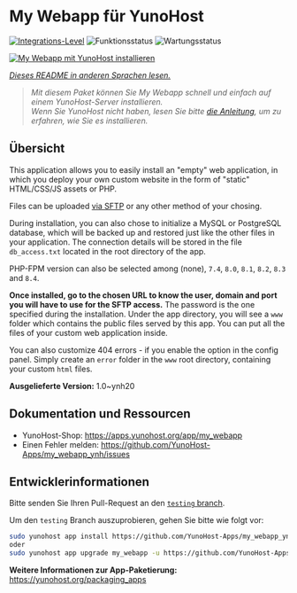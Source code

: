 <!--
N.B.: Diese README wurde automatisch von <https://github.com/YunoHost/apps/tree/master/tools/readme_generator> generiert.
Sie darf NICHT von Hand bearbeitet werden.
-->

# My Webapp für YunoHost

[![Integrations-Level](https://apps.yunohost.org/badge/integration/my_webapp)](https://ci-apps.yunohost.org/ci/apps/my_webapp/)
![Funktionsstatus](https://apps.yunohost.org/badge/state/my_webapp)
![Wartungsstatus](https://apps.yunohost.org/badge/maintained/my_webapp)

[![My Webapp mit YunoHost installieren](https://install-app.yunohost.org/install-with-yunohost.svg)](https://install-app.yunohost.org/?app=my_webapp)

*[Dieses README in anderen Sprachen lesen.](./ALL_README.md)*

> *Mit diesem Paket können Sie My Webapp schnell und einfach auf einem YunoHost-Server installieren.*  
> *Wenn Sie YunoHost nicht haben, lesen Sie bitte [die Anleitung](https://yunohost.org/install), um zu erfahren, wie Sie es installieren.*

## Übersicht

This application allows you to easily install an "empty" web application, in which you deploy your own custom website in the form of "static" HTML/CSS/JS assets or PHP.

Files can be uploaded [via SFTP](https://yunohost.org/en/filezilla) or any other method of your chosing.

During installation, you can also chose to initialize a MySQL or PostgreSQL database, which will be backed up and restored just like the other files in your application. The connection details will be stored in the file `db_access.txt` located in the root directory of the app.

PHP-FPM version can also be selected among (none), `7.4`, `8.0`, `8.1`, `8.2`, `8.3` and `8.4`.

**Once installed, go to the chosen URL to know the user, domain and port you will have to use for the SFTP access.** The password is the one specified during the installation. Under the app directory, you will see a `www` folder which contains the public files served by this app. You can put all the files of your custom web application inside.

You can also customize 404 errors - if you enable the option in the config panel. Simply create an `error` folder in the `www` root directory, containing your custom `html` files. 


**Ausgelieferte Version:** 1.0~ynh20
## Dokumentation und Ressourcen

- YunoHost-Shop: <https://apps.yunohost.org/app/my_webapp>
- Einen Fehler melden: <https://github.com/YunoHost-Apps/my_webapp_ynh/issues>

## Entwicklerinformationen

Bitte senden Sie Ihren Pull-Request an den [`testing` branch](https://github.com/YunoHost-Apps/my_webapp_ynh/tree/testing).

Um den `testing` Branch auszuprobieren, gehen Sie bitte wie folgt vor:

```bash
sudo yunohost app install https://github.com/YunoHost-Apps/my_webapp_ynh/tree/testing --debug
oder
sudo yunohost app upgrade my_webapp -u https://github.com/YunoHost-Apps/my_webapp_ynh/tree/testing --debug
```

**Weitere Informationen zur App-Paketierung:** <https://yunohost.org/packaging_apps>
